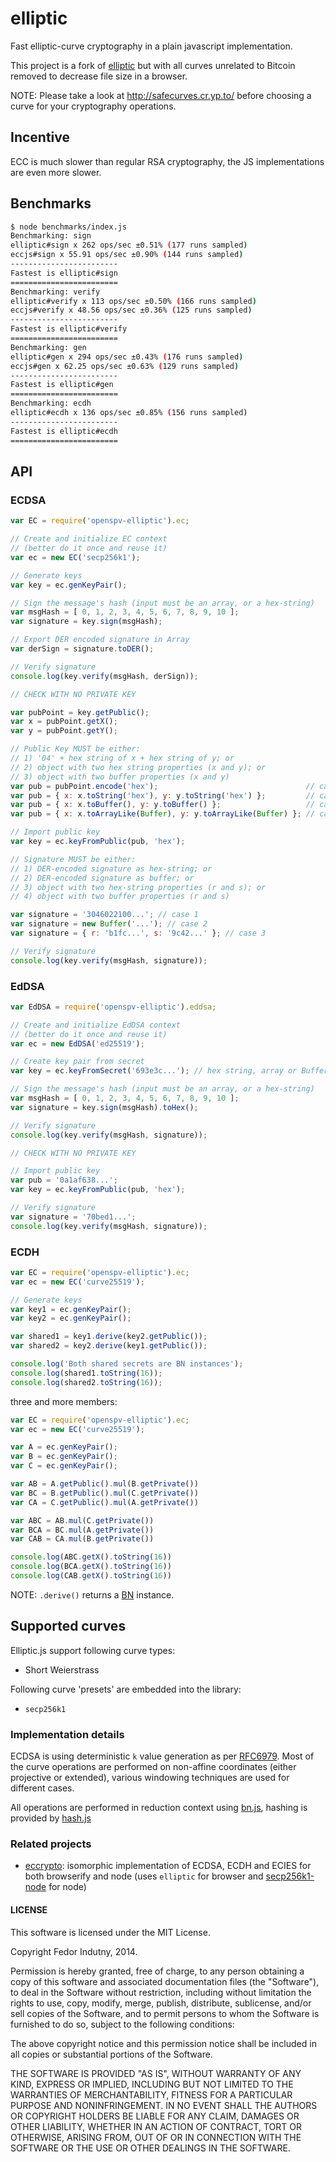 # elliptic

Fast elliptic-curve cryptography in a plain javascript implementation.

This project is a fork of [elliptic](https://github.com/indutny/elliptic) but
with all curves unrelated to Bitcoin removed to decrease file size in a browser.

NOTE: Please take a look at http://safecurves.cr.yp.to/ before choosing a curve
for your cryptography operations.

## Incentive

ECC is much slower than regular RSA cryptography, the JS implementations are
even more slower.

## Benchmarks

```bash
$ node benchmarks/index.js
Benchmarking: sign
elliptic#sign x 262 ops/sec ±0.51% (177 runs sampled)
eccjs#sign x 55.91 ops/sec ±0.90% (144 runs sampled)
------------------------
Fastest is elliptic#sign
========================
Benchmarking: verify
elliptic#verify x 113 ops/sec ±0.50% (166 runs sampled)
eccjs#verify x 48.56 ops/sec ±0.36% (125 runs sampled)
------------------------
Fastest is elliptic#verify
========================
Benchmarking: gen
elliptic#gen x 294 ops/sec ±0.43% (176 runs sampled)
eccjs#gen x 62.25 ops/sec ±0.63% (129 runs sampled)
------------------------
Fastest is elliptic#gen
========================
Benchmarking: ecdh
elliptic#ecdh x 136 ops/sec ±0.85% (156 runs sampled)
------------------------
Fastest is elliptic#ecdh
========================
```

## API

### ECDSA

```javascript
var EC = require('openspv-elliptic').ec;

// Create and initialize EC context
// (better do it once and reuse it)
var ec = new EC('secp256k1');

// Generate keys
var key = ec.genKeyPair();

// Sign the message's hash (input must be an array, or a hex-string)
var msgHash = [ 0, 1, 2, 3, 4, 5, 6, 7, 8, 9, 10 ];
var signature = key.sign(msgHash);

// Export DER encoded signature in Array
var derSign = signature.toDER();

// Verify signature
console.log(key.verify(msgHash, derSign));

// CHECK WITH NO PRIVATE KEY

var pubPoint = key.getPublic();
var x = pubPoint.getX();
var y = pubPoint.getY();

// Public Key MUST be either:
// 1) '04' + hex string of x + hex string of y; or
// 2) object with two hex string properties (x and y); or
// 3) object with two buffer properties (x and y)
var pub = pubPoint.encode('hex');                                 // case 1
var pub = { x: x.toString('hex'), y: y.toString('hex') };         // case 2
var pub = { x: x.toBuffer(), y: y.toBuffer() };                   // case 3
var pub = { x: x.toArrayLike(Buffer), y: y.toArrayLike(Buffer) }; // case 3

// Import public key
var key = ec.keyFromPublic(pub, 'hex');

// Signature MUST be either:
// 1) DER-encoded signature as hex-string; or
// 2) DER-encoded signature as buffer; or
// 3) object with two hex-string properties (r and s); or
// 4) object with two buffer properties (r and s)

var signature = '3046022100...'; // case 1
var signature = new Buffer('...'); // case 2
var signature = { r: 'b1fc...', s: '9c42...' }; // case 3

// Verify signature
console.log(key.verify(msgHash, signature));
```

### EdDSA

```javascript
var EdDSA = require('openspv-elliptic').eddsa;

// Create and initialize EdDSA context
// (better do it once and reuse it)
var ec = new EdDSA('ed25519');

// Create key pair from secret
var key = ec.keyFromSecret('693e3c...'); // hex string, array or Buffer

// Sign the message's hash (input must be an array, or a hex-string)
var msgHash = [ 0, 1, 2, 3, 4, 5, 6, 7, 8, 9, 10 ];
var signature = key.sign(msgHash).toHex();

// Verify signature
console.log(key.verify(msgHash, signature));

// CHECK WITH NO PRIVATE KEY

// Import public key
var pub = '0a1af638...';
var key = ec.keyFromPublic(pub, 'hex');

// Verify signature
var signature = '70bed1...';
console.log(key.verify(msgHash, signature));
```

### ECDH

```javascript
var EC = require('openspv-elliptic').ec;
var ec = new EC('curve25519');

// Generate keys
var key1 = ec.genKeyPair();
var key2 = ec.genKeyPair();

var shared1 = key1.derive(key2.getPublic());
var shared2 = key2.derive(key1.getPublic());

console.log('Both shared secrets are BN instances');
console.log(shared1.toString(16));
console.log(shared2.toString(16));
```

three and more members:
```javascript
var EC = require('openspv-elliptic').ec;
var ec = new EC('curve25519');

var A = ec.genKeyPair();
var B = ec.genKeyPair();
var C = ec.genKeyPair();

var AB = A.getPublic().mul(B.getPrivate())
var BC = B.getPublic().mul(C.getPrivate())
var CA = C.getPublic().mul(A.getPrivate())

var ABC = AB.mul(C.getPrivate())
var BCA = BC.mul(A.getPrivate())
var CAB = CA.mul(B.getPrivate())

console.log(ABC.getX().toString(16))
console.log(BCA.getX().toString(16))
console.log(CAB.getX().toString(16))
```

NOTE: `.derive()` returns a [BN][1] instance.

## Supported curves

Elliptic.js support following curve types:

* Short Weierstrass

Following curve 'presets' are embedded into the library:

* `secp256k1`

### Implementation details

ECDSA is using deterministic `k` value generation as per [RFC6979][0]. Most of
the curve operations are performed on non-affine coordinates (either projective
or extended), various windowing techniques are used for different cases.

All operations are performed in reduction context using [bn.js][1], hashing is
provided by [hash.js][2]

### Related projects

* [eccrypto][3]: isomorphic implementation of ECDSA, ECDH and ECIES for both
  browserify and node (uses `elliptic` for browser and [secp256k1-node][4] for
  node)

#### LICENSE

This software is licensed under the MIT License.

Copyright Fedor Indutny, 2014.

Permission is hereby granted, free of charge, to any person obtaining a
copy of this software and associated documentation files (the
"Software"), to deal in the Software without restriction, including
without limitation the rights to use, copy, modify, merge, publish,
distribute, sublicense, and/or sell copies of the Software, and to permit
persons to whom the Software is furnished to do so, subject to the
following conditions:

The above copyright notice and this permission notice shall be included
in all copies or substantial portions of the Software.

THE SOFTWARE IS PROVIDED "AS IS", WITHOUT WARRANTY OF ANY KIND, EXPRESS
OR IMPLIED, INCLUDING BUT NOT LIMITED TO THE WARRANTIES OF
MERCHANTABILITY, FITNESS FOR A PARTICULAR PURPOSE AND NONINFRINGEMENT. IN
NO EVENT SHALL THE AUTHORS OR COPYRIGHT HOLDERS BE LIABLE FOR ANY CLAIM,
DAMAGES OR OTHER LIABILITY, WHETHER IN AN ACTION OF CONTRACT, TORT OR
OTHERWISE, ARISING FROM, OUT OF OR IN CONNECTION WITH THE SOFTWARE OR THE
USE OR OTHER DEALINGS IN THE SOFTWARE.

[0]: http://tools.ietf.org/html/rfc6979
[1]: https://github.com/indutny/bn.js
[2]: https://github.com/indutny/hash.js
[3]: https://github.com/bitchan/eccrypto
[4]: https://github.com/wanderer/secp256k1-node

